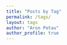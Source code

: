 ```yaml
---
title: "Posts by Tag"
permalink: /tags/
layout: tags
author: "Aron Petau"
author_profile: true
---
```

